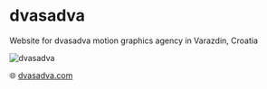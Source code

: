 # dvasadva

Website for dvasadva motion graphics agency in Varazdin, Croatia

![dvasadva](https://github.com/snsa-kscc/dvasadva-website/assets/51080349/dc924711-b532-4c08-bc89-bec783592d64)

:globe_with_meridians: [dvasadva.com](https://dvasadva.com)
